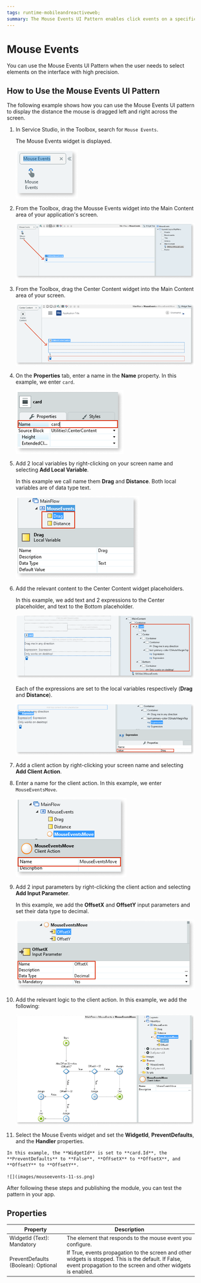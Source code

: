```yaml
---
tags: runtime-mobileandreactiveweb;  
summary: The Mouse Events UI Pattern enables click events on a specific widget or pattern.
---
```


# Mouse Events

You can use the Mouse Events UI Pattern when the user needs to select elements on the interface with high precision.

## How to Use the Mouse Events UI Pattern

The following example shows how you can use the Mouse Events UI pattern to display the distance the mouse is dragged left and right across the screen.

1. In Service Studio, in the Toolbox, search for `Mouse Events`.

    The Mouse Events widget is displayed.

    ![](images/mouseevents-1-ss.png)

1. From the Toolbox, drag the Mousse Events widget into the Main Content area of your application's screen.

    ![](images/mouseevents-2-ss.png)

1. From the Toolbox, drag the Center Content widget into the Main Content area of your screen.
 
    ![](images/mouseevents-3-ss.png)

1. On the **Properties** tab, enter a name in the **Name** property. In this example, we enter `card`.

    ![](images/mouseevents-4-ss.png)

1. Add 2 local variables by right-clicking on your screen name and selecting **Add Local Variable**.

    In this example we call name them **Drag** and **Distance**. Both local variables are of data type text.

    ![](images/mouseevents-5-ss.png)

1. Add the relevant content to the Center Content widget placeholders. 

   In this example, we add text and 2 expressions to the Center placeholder, and text to the Bottom placeholder. 

   ![](images/mouseevents-6-ss.png)

   Each of the expressions are set to the local variables respectively (**Drag** and **Distance**). 

   ![](images/mouseevents-7-ss.png)

1. Add a client action by right-clicking your screen name and selecting **Add Client Action**. 

1. Enter a name for the client action. In this example, we enter `MouseEventsMove`.

   ![](images/mouseevents-8-ss.png)

1. Add 2 input parameters by right-clicking the client action and selecting **Add Input Parameter**.

    In this example, we add the **OffsetX** and **OffsetY** input parameters and set their data type to decimal.

    ![](images/mouseevents-9-ss.png)

1. Add the relevant logic to the client action. In this example, we add the following:

    ![](images/mouseevents-10-ss.png)

  1. Select the Mouse Events widget and set the **WidgetId**, **PreventDefaults**, and the **Handler** properties. 

    In this example, the **WidgetId** is set to **card.Id**, the **PreventDefaults** to **False**, **OfFsetX** to **OffsetX**, and **OffsetY** to **OffsetY**.

    ![](images/mouseevents-11-ss.png)

After following these steps and publishing the module, you can test the pattern in your app.

## Properties

|**Property** |  **Description** |
|---|---| 
| WidgetId (Text): Mandatory  |  The element that responds to the mouse event you configure.|
| PreventDefaults (Boolean): Optional | If True, events propagation to the screen and other widgets is stopped. This is the default. If False, event propagation to the screen and other widgets is enabled.  |
